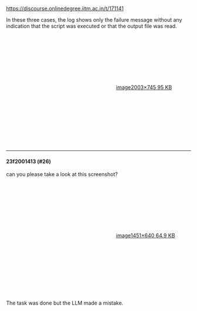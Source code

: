 https://discourse.onlinedegree.iitm.ac.in/t/171141

In these three cases, the log shows only the failure message without any indication that the script was executed or that the output file was read.<br/>
<div class="lightbox-wrapper"><a class="lightbox" data-download-href="/uploads/short-url/rAPE8z6usRTHkquLBzH81ERRoZU.png?dl=1" href="https://europe1.discourse-cdn.com/flex013/uploads/iitm/original/3X/c/1/c16494f34e29ae68a356211e09a264d5ba3f5846.png" rel="noopener nofollow ugc" title="image"><div class="meta"><svg aria-hidden="true" class="fa d-icon d-icon-far-image svg-icon"><use href="#far-image"></use></svg><span class="filename">image</span><span class="informations">2003×745 95 KB</span><svg aria-hidden="true" class="fa d-icon d-icon-discourse-expand svg-icon"><use href="#discourse-expand"></use></svg></div></a></div></p><hr>

<h4>23f2001413 (#26)</h4>
<p>can you please take a look at this screenshot?<br/>
<div class="lightbox-wrapper"><a class="lightbox" data-download-href="/uploads/short-url/zQmUvbkImebrxLIxoqBdCe1LVVF.png?dl=1" href="https://europe1.discourse-cdn.com/flex013/uploads/iitm/original/3X/f/b/fb3792e2a76ea8dd4cead0146f0366ceabc3dbb3.png" rel="noopener nofollow ugc" title="image"><div class="meta"><svg aria-hidden="true" class="fa d-icon d-icon-far-image svg-icon"><use href="#far-image"></use></svg><span class="filename">image</span><span class="informations">1451×640 64.9 KB</span><svg aria-hidden="true" class="fa d-icon d-icon-discourse-expand svg-icon"><use href="#discourse-expand"></use></svg></div></a></div><br/>
The task was done but the LLM made a mistake.